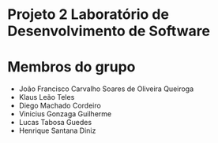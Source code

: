 # Projeto 2 Laboratório de Desenvolvimento de Software

# Membros do grupo

- João Francisco Carvalho Soares de Oliveira Queiroga
- Klaus Leão Teles
- Diego Machado Cordeiro
- Vinicius Gonzaga Guilherme
- Lucas Tabosa Guedes
- Henrique Santana Diniz
